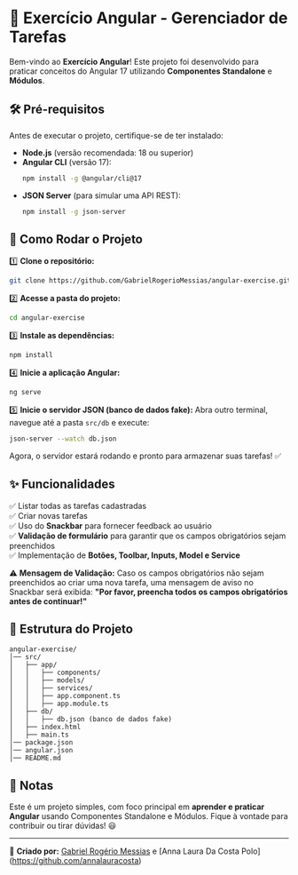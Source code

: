# 📌 Exercício Angular - Gerenciador de Tarefas

Bem-vindo ao **Exercício Angular**! Este projeto foi desenvolvido para praticar conceitos do Angular 17 utilizando **Componentes Standalone** e **Módulos**.

## 🛠️ Pré-requisitos
Antes de executar o projeto, certifique-se de ter instalado:
- **Node.js** (versão recomendada: 18 ou superior)
- **Angular CLI** (versão 17):
  ```bash
  npm install -g @angular/cli@17
  ```
- **JSON Server** (para simular uma API REST):
  ```bash
  npm install -g json-server
  ```

## 🚀 Como Rodar o Projeto

1️⃣ **Clone o repositório:**
```bash
git clone https://github.com/GabrielRogerioMessias/angular-exercise.git
```

2️⃣ **Acesse a pasta do projeto:**
```bash
cd angular-exercise
```

3️⃣ **Instale as dependências:**
```bash
npm install
```

4️⃣ **Inicie a aplicação Angular:**
```bash
ng serve
```

5️⃣ **Inicie o servidor JSON (banco de dados fake):**
Abra outro terminal, navegue até a pasta `src/db` e execute:
```bash
json-server --watch db.json
```

Agora, o servidor estará rodando e pronto para armazenar suas tarefas! ✅

## ✨ Funcionalidades
✅ Listar todas as tarefas cadastradas  
✅ Criar novas tarefas  
✅ Uso do **Snackbar** para fornecer feedback ao usuário  
✅ **Validação de formulário** para garantir que os campos obrigatórios sejam preenchidos  
✅ Implementação de **Botões, Toolbar, Inputs, Model e Service**  

⚠ **Mensagem de Validação:** Caso os campos obrigatórios não sejam preenchidos ao criar uma nova tarefa, uma mensagem de aviso no Snackbar será exibida: **"Por favor, preencha todos os campos obrigatórios antes de continuar!"**

## 📂 Estrutura do Projeto
```
angular-exercise/
│── src/
│   ├── app/
│   │   ├── components/
│   │   ├── models/
│   │   ├── services/
│   │   ├── app.component.ts
│   │   ├── app.module.ts
│   ├── db/
│   │   ├── db.json (banco de dados fake)
│   ├── index.html
│   ├── main.ts
│── package.json
│── angular.json
│── README.md
```

## 📝 Notas
Este é um projeto simples, com foco principal em **aprender e praticar Angular** usando Componentes Standalone e Módulos. Fique à vontade para contribuir ou tirar dúvidas! 😃

---
🔗 **Criado por:** [Gabriel Rogério Messias](https://github.com/GabrielRogerioMessias) e [Anna Laura Da Costa Polo] (https://github.com/annalauracosta)

